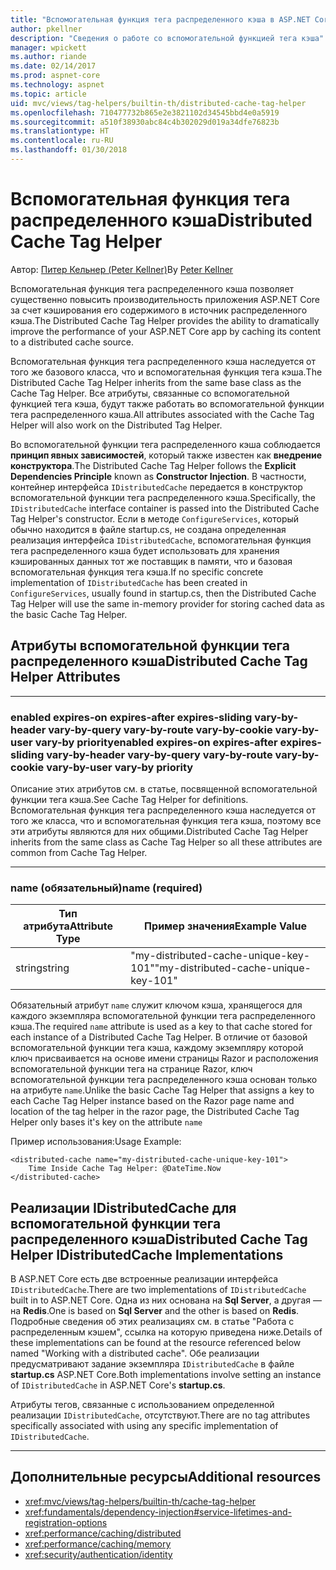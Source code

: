 ```yaml
---
title: "Вспомогательная функция тега распределенного кэша в ASP.NET Core"
author: pkellner
description: "Сведения о работе со вспомогательной функцией тега кэша"
manager: wpickett
ms.author: riande
ms.date: 02/14/2017
ms.prod: aspnet-core
ms.technology: aspnet
ms.topic: article
uid: mvc/views/tag-helpers/builtin-th/distributed-cache-tag-helper
ms.openlocfilehash: 710477732b865e2e3821102d34545bbd4e0a5919
ms.sourcegitcommit: a510f38930abc84c4b302029d019a34dfe76823b
ms.translationtype: HT
ms.contentlocale: ru-RU
ms.lasthandoff: 01/30/2018
---
```

# <a name="distributed-cache-tag-helper"></a><span data-ttu-id="774ae-103">Вспомогательная функция тега распределенного кэша</span><span class="sxs-lookup"><span data-stu-id="774ae-103">Distributed Cache Tag Helper</span></span>

<span data-ttu-id="774ae-104">Автор: [Питер Кельнер (Peter Kellner)](http://peterkellner.net)</span><span class="sxs-lookup"><span data-stu-id="774ae-104">By [Peter Kellner](http://peterkellner.net)</span></span> 


<span data-ttu-id="774ae-105">Вспомогательная функция тега распределенного кэша позволяет существенно повысить производительность приложения ASP.NET Core за счет кэширования его содержимого в источник распределенного кэша.</span><span class="sxs-lookup"><span data-stu-id="774ae-105">The Distributed Cache Tag Helper provides the ability to dramatically improve the performance of your ASP.NET Core app by caching its content to a distributed cache source.</span></span>

<span data-ttu-id="774ae-106">Вспомогательная функция тега распределенного кэша наследуется от того же базового класса, что и вспомогательная функция тега кэша.</span><span class="sxs-lookup"><span data-stu-id="774ae-106">The Distributed Cache Tag Helper inherits from the same base class as the Cache Tag Helper.</span></span>  <span data-ttu-id="774ae-107">Все атрибуты, связанные со вспомогательной функцией тега кэша, будут также работать во вспомогательной функции тега распределенного кэша.</span><span class="sxs-lookup"><span data-stu-id="774ae-107">All attributes associated with the Cache Tag Helper will also work on the Distributed Tag Helper.</span></span>


<span data-ttu-id="774ae-108">Во вспомогательной функции тега распределенного кэша соблюдается **принцип явных зависимостей**, который также известен как **внедрение конструктора**.</span><span class="sxs-lookup"><span data-stu-id="774ae-108">The Distributed Cache Tag Helper follows the **Explicit Dependencies Principle** known as **Constructor Injection**.</span></span>  <span data-ttu-id="774ae-109">В частности, контейнер интерфейса `IDistributedCache` передается в конструктор вспомогательной функции тега распределенного кэша.</span><span class="sxs-lookup"><span data-stu-id="774ae-109">Specifically, the `IDistributedCache` interface container is passed into the Distributed Cache Tag Helper's constructor.</span></span>  <span data-ttu-id="774ae-110">Если в методе `ConfigureServices`, который обычно находится в файле startup.cs, не создана определенная реализация интерфейса `IDistributedCache`, вспомогательная функция тега распределенного кэша будет использовать для хранения кэшированных данных тот же поставщик в памяти, что и базовая вспомогательная функция тега кэша.</span><span class="sxs-lookup"><span data-stu-id="774ae-110">If no specific concrete implementation of `IDistributedCache` has been created in `ConfigureServices`, usually found in startup.cs, then the Distributed Cache Tag Helper will use the same in-memory provider for storing cached data as the basic Cache Tag Helper.</span></span>

## <a name="distributed-cache-tag-helper-attributes"></a><span data-ttu-id="774ae-111">Атрибуты вспомогательной функции тега распределенного кэша</span><span class="sxs-lookup"><span data-stu-id="774ae-111">Distributed Cache Tag Helper Attributes</span></span>

- - -

### <a name="enabled-expires-on-expires-after-expires-sliding-vary-by-header-vary-by-query-vary-by-route-vary-by-cookie-vary-by-user-vary-by-priority"></a><span data-ttu-id="774ae-112">enabled expires-on expires-after expires-sliding vary-by-header vary-by-query vary-by-route vary-by-cookie vary-by-user vary-by priority</span><span class="sxs-lookup"><span data-stu-id="774ae-112">enabled expires-on expires-after expires-sliding vary-by-header vary-by-query vary-by-route vary-by-cookie vary-by-user vary-by priority</span></span>

<span data-ttu-id="774ae-113">Описание этих атрибутов см. в статье, посвященной вспомогательной функции тега кэша.</span><span class="sxs-lookup"><span data-stu-id="774ae-113">See Cache Tag Helper for definitions.</span></span> <span data-ttu-id="774ae-114">Вспомогательная функция тега распределенного кэша наследуется от того же класса, что и вспомогательная функция тега кэша, поэтому все эти атрибуты являются для них общими.</span><span class="sxs-lookup"><span data-stu-id="774ae-114">Distributed Cache Tag Helper inherits from the same class as Cache Tag Helper so all these attributes are common from Cache Tag Helper.</span></span>

- - -

### <a name="name-required"></a><span data-ttu-id="774ae-115">name (обязательный)</span><span class="sxs-lookup"><span data-stu-id="774ae-115">name (required)</span></span>

| <span data-ttu-id="774ae-116">Тип атрибута</span><span class="sxs-lookup"><span data-stu-id="774ae-116">Attribute Type</span></span>    | <span data-ttu-id="774ae-117">Пример значения</span><span class="sxs-lookup"><span data-stu-id="774ae-117">Example Value</span></span>     |
|----------------   |----------------   |
| <span data-ttu-id="774ae-118">string</span><span class="sxs-lookup"><span data-stu-id="774ae-118">string</span></span>    | <span data-ttu-id="774ae-119">"my-distributed-cache-unique-key-101"</span><span class="sxs-lookup"><span data-stu-id="774ae-119">"my-distributed-cache-unique-key-101"</span></span>     |

<span data-ttu-id="774ae-120">Обязательный атрибут `name` служит ключом кэша, хранящегося для каждого экземпляра вспомогательной функции тега распределенного кэша.</span><span class="sxs-lookup"><span data-stu-id="774ae-120">The required `name` attribute is used as a key to that cache stored for each instance of a Distributed Cache Tag Helper.</span></span>  <span data-ttu-id="774ae-121">В отличие от базовой вспомогательной функции тега кэша, каждому экземпляру которой ключ присваивается на основе имени страницы Razor и расположения вспомогательной функции тега на странице Razor, ключ вспомогательной функции тега распределенного кэша основан только на атрибуте `name`.</span><span class="sxs-lookup"><span data-stu-id="774ae-121">Unlike the basic Cache Tag Helper that assigns a key to each Cache Tag Helper instance based on the Razor page name and location of the tag helper in the razor page, the Distributed Cache Tag Helper only bases it's key on the attribute `name`</span></span>

<span data-ttu-id="774ae-122">Пример использования:</span><span class="sxs-lookup"><span data-stu-id="774ae-122">Usage Example:</span></span>

```cshtml
<distributed-cache name="my-distributed-cache-unique-key-101">
    Time Inside Cache Tag Helper: @DateTime.Now
</distributed-cache>
```

## <a name="distributed-cache-tag-helper-idistributedcache-implementations"></a><span data-ttu-id="774ae-123">Реализации IDistributedCache для вспомогательной функции тега распределенного кэша</span><span class="sxs-lookup"><span data-stu-id="774ae-123">Distributed Cache Tag Helper IDistributedCache Implementations</span></span>

<span data-ttu-id="774ae-124">В ASP.NET Core есть две встроенные реализации интерфейса `IDistributedCache`.</span><span class="sxs-lookup"><span data-stu-id="774ae-124">There are two implementations of `IDistributedCache` built in to ASP.NET Core.</span></span>  <span data-ttu-id="774ae-125">Одна из них основана на **Sql Server**, а другая — на **Redis**.</span><span class="sxs-lookup"><span data-stu-id="774ae-125">One is based on **Sql Server** and the other is based on **Redis**.</span></span> <span data-ttu-id="774ae-126">Подробные сведения об этих реализациях см. в статье "Работа с распределенным кэшем", ссылка на которую приведена ниже.</span><span class="sxs-lookup"><span data-stu-id="774ae-126">Details of these implementations can be found at the resource referenced below named "Working with a distributed cache".</span></span> <span data-ttu-id="774ae-127">Обе реализации предусматривают задание экземпляра `IDistributedCache` в файле **startup.cs** ASP.NET Core.</span><span class="sxs-lookup"><span data-stu-id="774ae-127">Both implementations involve setting an instance of `IDistributedCache` in ASP.NET Core's **startup.cs**.</span></span>

<span data-ttu-id="774ae-128">Атрибуты тегов, связанные с использованием определенной реализации `IDistributedCache`, отсутствуют.</span><span class="sxs-lookup"><span data-stu-id="774ae-128">There are no tag attributes specifically associated with using any specific implementation of `IDistributedCache`.</span></span>



- - -



## <a name="additional-resources"></a><span data-ttu-id="774ae-129">Дополнительные ресурсы</span><span class="sxs-lookup"><span data-stu-id="774ae-129">Additional resources</span></span>

* <xref:mvc/views/tag-helpers/builtin-th/cache-tag-helper>
* <xref:fundamentals/dependency-injection#service-lifetimes-and-registration-options>
* <xref:performance/caching/distributed>
* <xref:performance/caching/memory>
* <xref:security/authentication/identity>
